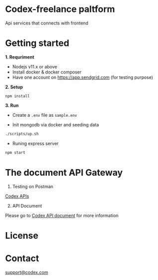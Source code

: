 # Codex-freelance paltform

Api services that connects with frontend

# Getting started

**1. Requriment**

- Nodejs v11.x or above
- Install docker & docker composer
- Have one account on https://app.sendgrid.com (for testing purpose)

**2. Setup**
```javasctipt
npm install
```
**3. Run**
* Create a `.env` file as `sample.env`

* Init mongodb via docker and seeding data
```bash
./scripts/up.sh
```
* Runing express server
```javascript
npm start
```

# The document API Gateway
1. Testing on Postman

[Codex APIs](https://documenter.getpostman.com/view/8480919/SzS1UUHq?version=latest)


2. API Document

Please go to [Codex API document](https://documenter.getpostman.com/view/8480919/SzS1UUHq?version=latest) for more information



# License

# Contact
support@codex.com

